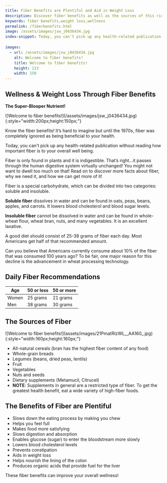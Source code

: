 ```yaml
---
title: Fiber Benefits are Plentiful and Aid in Weight Loss
description: Discover fiber benefits as well as the sources of this rich nutrient, and understand their contribution to overall wellness and weight loss.
keywords: fiber benefits,weight loss,wellness
permalink: /fiberbenefits.html
image: /assets/images/jsw_j0436434.jpg
index-snippet: Today, you can't pick up any health-related publication without reading how important fiber is to your overall well being.

images:
  - url: /assets/images/jsw_j0436434.jpg
    alt: Welcome to fiber benefits!
    title: Welcome to fiber benefits!
    height: 113
    width: 150
---
```


## Wellness & Weight Loss Through Fiber Benefits
__The Super-Blooper Nutrient!__

<div class="ImageBlock ImageBlockRight" markdown="1">
![Welcome to fiber benefits!](/assets/images/jsw_j0436434.jpg){:style="width:200px;height:150px;"}
</div>

Know the fiber benefits!  It’s hard to imagine but until the 1970s, fiber was completely ignored as being beneficial to your health.  

Today, you can't pick up any health-related publication without reading how important fiber is to your overall well being.

Fiber is only found in plants and it is indigestible. That’s right…it passes through the human digestive system virtually unchanged! You might not want to dwell too much on that! Read on to discover more facts about fiber, why we need it, and how we can get more of it!

Fiber is a special carbohydrate, which can be divided into two categories: soluble and insoluble.

__Soluble fiber__ dissolves in water and can be found in oats, peas, beans, apples, and carrots. It lowers blood cholesterol and blood sugar levels.

__Insoluble fiber__ cannot be dissolved in water and can be found in whole-wheat flour, wheat bran, nuts, and many vegetables. It is an excellent laxative.

A good diet should consist of 25-38 grams of fiber each day. Most Americans get half of that recommended amount.   

Can you believe that Americans currently consume about 10% of the fiber that was consumed 100 years ago? To be fair, one major reason for this decline is the advancement in wheat processing technology. 

## Daily Fiber Recommendations

| Age | 50 or less | 50 or more |
|-----|------------|------------|
| Women | 25 grams | 21 grams |
| Men | 38 grams | 30 grams |

## The Sources of Fiber

<div class="ImageBlock ImageBlockRight" markdown="1">
![Welcome to fiber benefits!](assets/images/21PmatRIzWL__AA160_.jpg){:style="width:160px;height:160px;"}
</div>

* All-natural cereals (bran has the highest fiber content of any food)
* Whole-grain breads
* Legumes (beans, dried peas, lentils)
* Fruit
* Vegetables
* Nuts and seeds
* Dietary supplements (Metamucil, Citrucel)
* __NOTE__: Supplements in general are a restricted type of fiber. To get the greatest health benefit, eat a wide variety of high-fiber foods.

## The Benefits of Fiber are Plentiful
* Slows down the eating process by making you chew
* Helps you feel full
* Makes food more satisfying
* Slows digestion and absorption
* Enables glucose (sugar) to enter the bloodstream more slowly
* Lowers blood cholesterol levels
* Prevents constipation
* Aids in weight loss
* Helps nourish the lining of the colon
* Produces organic acids that provide fuel for the liver

These fiber benefits can improve your overall wellness!